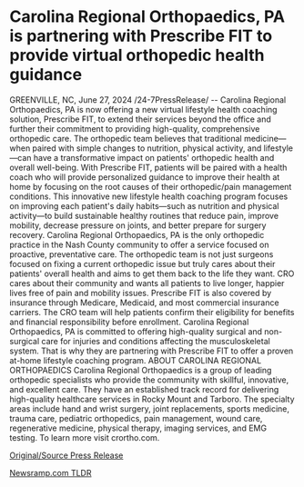 # Carolina Regional Orthopaedics, PA is partnering with Prescribe FIT to provide virtual orthopedic health guidance

GREENVILLE, NC, June 27, 2024 /24-7PressRelease/ -- Carolina Regional Orthopaedics, PA is now offering a new virtual lifestyle health coaching solution, Prescribe FIT, to extend their services beyond the office and further their commitment to providing high-quality, comprehensive orthopedic care. The orthopedic team believes that traditional medicine—when paired with simple changes to nutrition, physical activity, and lifestyle—can have a transformative impact on patients' orthopedic health and overall well-being.  With Prescribe FIT, patients will be paired with a health coach who will provide personalized guidance to improve their health at home by focusing on the root causes of their orthopedic/pain management conditions. This innovative new lifestyle health coaching program focuses on improving each patient's daily habits—such as nutrition and physical activity—to build sustainable healthy routines that reduce pain, improve mobility, decrease pressure on joints, and better prepare for surgery recovery.   Carolina Regional Orthopaedics, PA is the only orthopedic practice in the Nash County community to offer a service focused on proactive, preventative care. The orthopedic team is not just surgeons focused on fixing a current orthopedic issue but truly cares about their patients' overall health and aims to get them back to the life they want. CRO cares about their community and wants all patients to live longer, happier lives free of pain and mobility issues.  Prescribe FIT is also covered by insurance through Medicare, Medicaid, and most commercial insurance carriers. The CRO team will help patients confirm their eligibility for benefits and financial responsibility before enrollment.  Carolina Regional Orthopaedics, PA is committed to offering high-quality surgical and non-surgical care for injuries and conditions affecting the musculoskeletal system. That is why they are partnering with Prescribe FIT to offer a proven at-home lifestyle coaching program.  ABOUT CAROLINA REGIONAL ORTHOPAEDICS Carolina Regional Orthopaedics is a group of leading orthopedic specialists who provide the community with skillful, innovative, and excellent care. They have an established track record for delivering high-quality healthcare services in Rocky Mount and Tarboro. The specialty areas include hand and wrist surgery, joint replacements, sports medicine, trauma care, pediatric orthopedics, pain management, wound care, regenerative medicine, physical therapy, imaging services, and EMG testing. To learn more visit crortho.com. 

[Original/Source Press Release](https://www.24-7pressrelease.com/press-release/512070/carolina-regional-orthopaedics-pa-is-partnering-with-prescribe-fit-to-provide-virtual-orthopedic-health-guidance) 

[Newsramp.com TLDR](https://newsramp.com/None) 